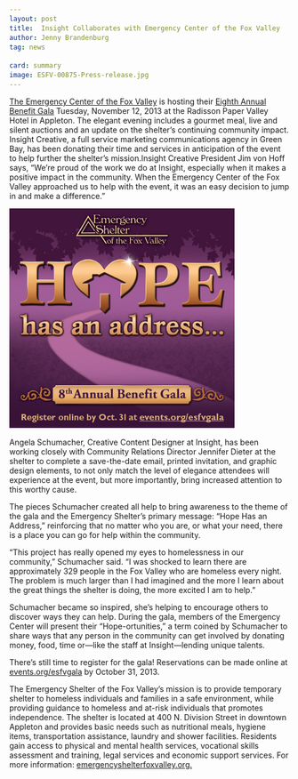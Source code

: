 ```yaml
---
layout: post
title:  Insight Collaborates with Emergency Center of the Fox Valley
author: Jenny Brandenburg
tag: news

card: summary
image: ESFV-00875-Press-release.jpg
---
```


[The Emergency Center of the Fox Valley](http://www.emergencyshelterfoxvalley.org/) is hosting their [Eighth Annual Benefit Gala](http://www.events.org/esfvgala/cpage.aspx?e=63290) Tuesday, November 12, 2013 at the Radisson Paper Valley Hotel in Appleton. The elegant evening includes a gourmet meal, live and silent auctions and an update on the shelter’s continuing community impact. Insight Creative, a full service marketing communications agency in Green Bay, has been donating their time and services in anticipation of the event to help further the shelter’s mission.Insight Creative President Jim von Hoff says, “We’re proud of the work we do at Insight, especially when it makes a positive impact in the community. When the Emergency Center of the Fox Valley approached us to help with the event, it was an easy decision to jump in and make a difference.”

![](/img/ESFV-00875-Press-release.jpg)

Angela Schumacher, Creative Content Designer at Insight, has been working closely with Community Relations Director Jennifer Dieter at the shelter to complete a save-the-date email, printed invitation, and graphic design elements, to not only match the level of elegance attendees will experience at the event, but more importantly, bring increased attention to this worthy cause.

The pieces Schumacher created all help to bring awareness to the theme of the gala and the Emergency Shelter’s primary message: “Hope Has an Address,” reinforcing that no matter who you are, or what your need, there is a place you can go for help within the community.

“This project has really opened my eyes to homelessness in our community,” Schumacher said. “I was shocked to learn there are approximately 329 people in the Fox Valley who are homeless every night. The problem is much larger than I had imagined and the more I learn about the great things the shelter is doing, the more excited I am to help.”

Schumacher became so inspired, she’s helping to encourage others to discover ways they can help. During the gala, members of the Emergency Center will present their “Hope-ortunities,” a term coined by Schumacher to share ways that any person in the community can get involved by donating money, food, time or—like the staff at Insight—lending unique talents.

There’s still time to register for the gala! Reservations can be made online at [events.org/esfvgala](http://www.events.org/esfvgala/cpage.aspx?e=63290) by October 31, 2013.

The Emergency Shelter of the Fox Valley’s mission is to provide temporary shelter to homeless individuals and families in a safe environment, while providing guidance to homeless and at-risk individuals that promotes independence. The shelter is located at 400 N. Division Street in downtown Appleton and provides basic needs such as nutritional meals, hygiene items, transportation assistance, laundry and shower facilities. Residents gain access to physical and mental health services, vocational skills assessment and training, legal services and economic support services. For more information: [emergencyshelterfoxvalley.org.](http://www.emergencyshelterfoxvalley.org/)
